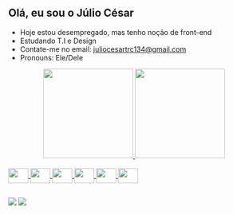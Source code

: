 ## Olá, eu sou o Júlio César
- Hoje estou desempregado, mas tenho noção de front-end
- Estudando T.I e Design
- Contate-me no email: juliocesartrc134@gmail.com
- Pronouns: Ele/Dele

<div align="center">
  <a href="https://github.com/Jelioo">
  <img height="180em" src="https://github-readme-stats.vercel.app/api?username=Jelioo&show_icons=true&theme=dark&include_all_commits=true&count_private=true"/>
  <img height="180em" src="https://github-readme-stats.vercel.app/api/top-langs/?username=Jelioo&layout=compact&langs_count=7&theme=dark"/>
</div> 
  
<div style="display: inline_block"><br>
 <img align="center"  height="30" width="40" img src= "https://cdn.jsdelivr.net/gh/devicons/devicon/icons/javascript/javascript-original.svg">
 <img align="center"  height="30" width="40" img src= "https://cdn.jsdelivr.net/gh/devicons/devicon/icons/css3/css3-original.svg">
 <img align="center"  height="30" width="40" img src= "https://cdn.jsdelivr.net/gh/devicons/devicon/icons/csharp/csharp-original.svg">
 <img align="center"  height="30" width="40" img src= "https://cdn.jsdelivr.net/gh/devicons/devicon/icons/html5/html5-original.svg">
 <img align="center"  height="30" width="40" img src= "https://cdn.jsdelivr.net/gh/devicons/devicon/icons/photoshop/photoshop-plain.svg">
 <img align="center"  height="30" width="40" img src= "https://cdn.jsdelivr.net/gh/devicons/devicon/icons/canva/canva-original.svg">
</div>

##
</div>

<div>
<a href="mailto:juliocesartrc134@@gmail.com" target="_blank"><img src="https://img.shields.io/badge/Gmail-D14836?style=for-the-badge&logo=gmail&logoColor=white" target="_blank"></a>
 <a href="https://www.linkedin.com/in/j%C3%BAlio-c%C3%A9sar-dos-santos-902051206" target="_blank"><img src="https://img.shields.io/badge/-LinkedIn-%230077B5?style=for-the-badge&logo=linkedin&logoColor=white" target="_blank"></a>
   
</div>
